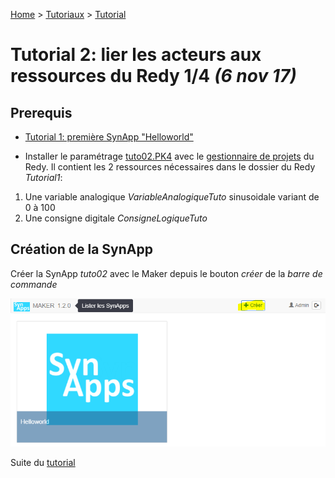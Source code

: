 [Home](../../sitemap.md) > [Tutoriaux](../index.md) > [Tutorial](index.md)

# Tutorial 2: lier les acteurs aux ressources du Redy **1/4** *(6 nov 17)*

## Prerequis

* [Tutorial 1: première SynApp "Helloworld"](../tuto01/index.md)

* Installer le paramétrage [tuto02.PK4](PK4/tuto02.PK4) avec le [gestionnaire de projets](../../redy/installPK4.md) du Redy. Il contient les 2 ressources nécessaires dans le dossier du Redy *Tutorial1*:
1. Une variable analogique *VariableAnalogiqueTuto* sinusoidale variant de 0 à 100
2. Une consigne digitale *ConsigneLogiqueTuto*

## Création de la SynApp

Créer la SynApp *tuto02* avec le Maker depuis le bouton *créer* de la *barre de commande*

![Créer une SynApp](assets/createSynApp.png)

Suite du [tutorial](page1.md)


